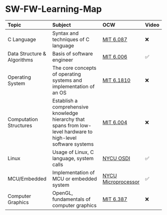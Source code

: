 # SW-FW-Learning-Map

| Topic | Subject | OCW | Video |
| :--- | :--- | :--- | :--- |
| C Language | Syntax and techniques of C language | [MIT 6.087](https://ocw.mit.edu/courses/6-087-practical-programming-in-c-january-iap-2010/) | ❌ |
| Data Structure & Algorithms | Basis of software engineer | [MIT 6.006](https://ocw.mit.edu/courses/6-006-introduction-to-algorithms-spring-2020/) | ✅ |
| Operating System | The core concepts of operating systems and implementation of an OS | [MIT 6.1810](https://pdos.csail.mit.edu/6.1810/2022/overview.html) | ❌ |
| Computation Structures | Establish a comprehensive knowledge hierarchy that spans from low-level hardware to high-level software systems | [MIT 6.004](https://ocw.mit.edu/courses/6-004-computation-structures-spring-2009/) | ❌ |
| Linux | Usage of Linux, C language, system calls | [NYCU OSDI](https://ocw.nycu.edu.tw/?course_page=all-course-2%2Fcollege-of-computer-science%2Foperating-system-design-and-implementation-osdi-104-academic-year-department-of-computer-science-prof-shiao-li-tsao) | ✅ |
| MCU/Embedded | Implementation of MCU or embedded system | [NYCU Microprocessor](https://ocw.nycu.edu.tw/?course_page=all-course-2%2Fcollege-of-engineering%2Fmicroprocessor-108-academic-year-department-of-mechanical-engineering-prof-yun-chien-cheng) | ✅ |
| Computer Graphics | OpenGL, fundamentals of computer graphics | [MIT 6.387](https://ocw.mit.edu/courses/6-837-computer-graphics-fall-2012/) | ❌ |
